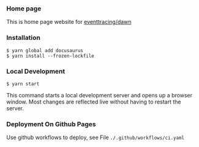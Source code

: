 ### Home page

This is home page website for [eventtracing/dawn](https://github.com/eventtracing/dawn)

### Installation

```
$ yarn global add docusaurus
$ yarn install --frozen-lockfile
```

### Local Development

```
$ yarn start
```

This command starts a local development server and opens up a browser window. Most changes are reflected live without having to restart the server.

### Deployment On Github Pages

Use github workflows to deploy, see File `./.github/workflows/ci.yaml`
